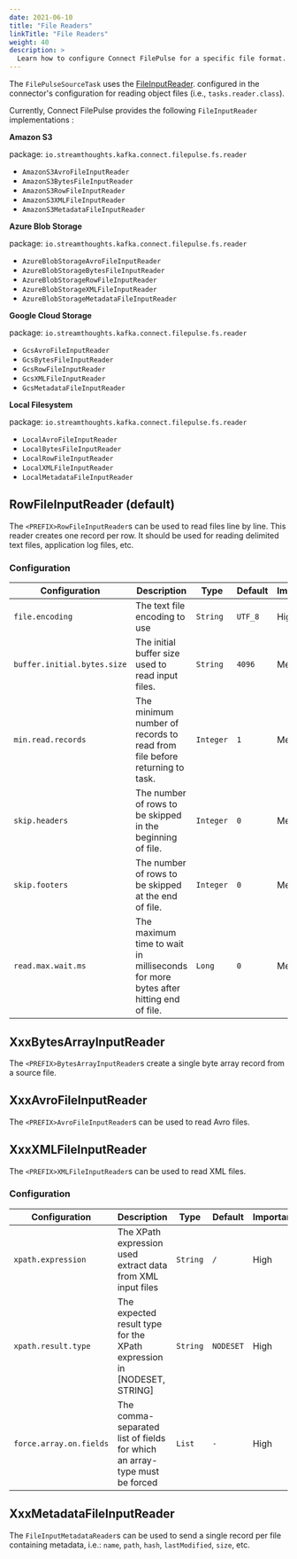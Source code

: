 ```yaml
---
date: 2021-06-10
title: "File Readers"
linkTitle: "File Readers"
weight: 40
description: >
  Learn how to configure Connect FilePulse for a specific file format.
---
```


The `FilePulseSourceTask` uses the [FileInputReader](https://github.com/streamthoughts/kafka-connect-file-pulse/blob/master/connect-file-pulse-api/src/main/java/io/streamthoughts/kafka/connect/filepulse/reader/FileInputReader.java).
configured in the connector's configuration for reading object files (i.e., `tasks.reader.class`).

Currently, Connect FilePulse provides the following `FileInputReader` implementations : 

**Amazon S3**

package: `io.streamthoughts.kafka.connect.filepulse.fs.reader`

* `AmazonS3AvroFileInputReader`
* `AmazonS3BytesFileInputReader`
* `AmazonS3RowFileInputReader`
* `AmazonS3XMLFileInputReader`
* `AmazonS3MetadataFileInputReader`

**Azure Blob Storage**

package: `io.streamthoughts.kafka.connect.filepulse.fs.reader`

* `AzureBlobStorageAvroFileInputReader`
* `AzureBlobStorageBytesFileInputReader`
* `AzureBlobStorageRowFileInputReader`
* `AzureBlobStorageXMLFileInputReader`
* `AzureBlobStorageMetadataFileInputReader`

**Google Cloud Storage**

package: `io.streamthoughts.kafka.connect.filepulse.fs.reader`

* `GcsAvroFileInputReader`
* `GcsBytesFileInputReader`
* `GcsRowFileInputReader`
* `GcsXMLFileInputReader`
* `GcsMetadataFileInputReader`

**Local Filesystem**

package: `io.streamthoughts.kafka.connect.filepulse.fs.reader`

* `LocalAvroFileInputReader`
* `LocalBytesFileInputReader`
* `LocalRowFileInputReader`
* `LocalXMLFileInputReader`
* `LocalMetadataFileInputReader`

## RowFileInputReader (default)

The `<PREFIX>RowFileInputReader`s can be used to read files line by line.
This reader creates one record per row. It should be used for reading delimited text files, application log files, etc.

### Configuration

| Configuration |   Description |   Type    |   Default |   Importance  |
| --------------| --------------|-----------| --------- | ------------- |
|`file.encoding` | The text file encoding to use | `String` | `UTF_8` | High | 
|`buffer.initial.bytes.size` | The initial buffer size used to read input files. | `String` | `4096` | Medium | 
|`min.read.records` | The minimum number of records to read from file before returning to task. | `Integer` | `1` | Medium | 
|`skip.headers` | The number of rows to be skipped in the beginning of file. | `Integer` | `0` | Medium | 
|`skip.footers` | The number of rows to be skipped at the end of file. | `Integer` | `0` | Medium | 
|`read.max.wait.ms` | The maximum time to wait in milliseconds for more bytes after hitting end of file. | `Long` | `0` | Medium | 

## XxxBytesArrayInputReader

The `<PREFIX>BytesArrayInputReader`s create a single byte array record from a source file.

## XxxAvroFileInputReader

The `<PREFIX>AvroFileInputReader`s can be used to read Avro files.

## XxxXMLFileInputReader

The `<PREFIX>XMLFileInputReader`s can be used to read XML files.

### Configuration

| Configuration |   Description |   Type    |   Default |   Importance  |
| --------------| --------------|-----------| --------- | ------------- |
|`xpath.expression` | The XPath expression used extract data from XML input files | `String` | `/` | High | 
|`xpath.result.type` | The expected result type for the XPath expression in [NODESET, STRING] | `String` | `NODESET` | High | 
|`force.array.on.fields` | The comma-separated list of fields for which an array-type must be forced | `List` | `-` | High |                                                

## XxxMetadataFileInputReader

The `FileInputMetadataReader`s can be used to send a single record per file containing metadata, i.e.: `name`, `path`, `hash`, `lastModified`, `size`, etc.